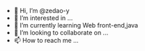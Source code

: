 - 👋 Hi, I’m @zedao-y
- 👀 I’m interested in ...
- 🌱 I’m currently learning Web front-end,java
- 💞️ I’m looking to collaborate on ...
- 📫 How to reach me ...

<!---
zedao-y/zedao-y is a ✨ special ✨ repository because its `README.md` (this file) appears on your GitHub profile.
You can click the Preview link to take a look at your changes.
--->

